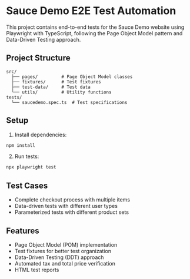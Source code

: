 # Sauce Demo E2E Test Automation

This project contains end-to-end tests for the Sauce Demo website using Playwright with TypeScript, following the Page Object Model pattern and Data-Driven Testing approach.

## Project Structure

```
src/
  ├── pages/         # Page Object Model classes
  ├── fixtures/      # Test fixtures
  ├── test-data/     # Test data
  └── utils/         # Utility functions
tests/
  └── saucedemo.spec.ts  # Test specifications
```

## Setup

1. Install dependencies:
```bash
npm install
```

2. Run tests:
```bash
npx playwright test
```

## Test Cases

- Complete checkout process with multiple items
- Data-driven tests with different user types
- Parameterized tests with different product sets

## Features

- Page Object Model (POM) implementation
- Test fixtures for better test organization
- Data-Driven Testing (DDT) approach
- Automated tax and total price verification
- HTML test reports